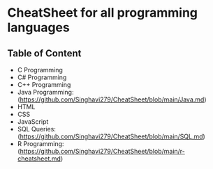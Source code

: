 # CheatSheet for all programming languages

## Table of Content

- C Programming
- C# Programming
- C++ Programming
- Java Programming: (https://github.com/Singhavi279/CheatSheet/blob/main/Java.md)
- HTML
- CSS
- JavaScript
- SQL Queries:  (https://github.com/Singhavi279/CheatSheet/blob/main/SQL.md)
- R Programming: (https://github.com/Singhavi279/CheatSheet/blob/main/r-cheatsheet.md)
